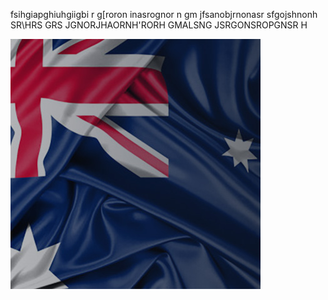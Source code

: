 fsihgiapghiuhgiigbi 
r g[roron inasrognor n
gm jfsanobjrnonasr
sfgojshnonh SR\HRS
GRS JGNORJHAORNH'RORH
GMALSNG JSRGONSROPGNSR H

![week2-task2-computerinfo-5 Screenshot](./img/australia-flag.jpg)
